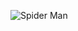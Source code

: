 ![Spider Man](/posthttps://www.google.com/search?hl=ar&sxsrf=AB5stBhXmMHjomKdE6nG49OKc6g_NcW-Lg:1690892333489&q=image+spiderman&tbm=isch&source=lnms&sa=X&ved=2ahUKEwjV84_nuLuAAxV7i_0HHUmvAQcQ0pQJegQICxAB&biw=1480&bih=760&dpr=1.25#imgrc=vEKTI9-G9jUH0M"s/path/to/img.jpg "Optional title")

